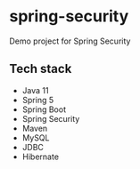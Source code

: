 # spring-security

Demo project for Spring Security

## Tech stack
* Java 11
* Spring 5
* Spring Boot
* Spring Security
* Maven
* MySQL
* JDBC
* Hibernate
